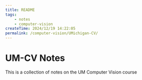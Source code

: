 ```yaml
---
title: README
tags:
    - notes
    - computer-vision
createTime: 2024/12/19 14:22:05
permalink: /computer-vision/UMichigan-CV/
---
```


# UM-CV Notes

This is a collection of notes on the UM Computer Vision course